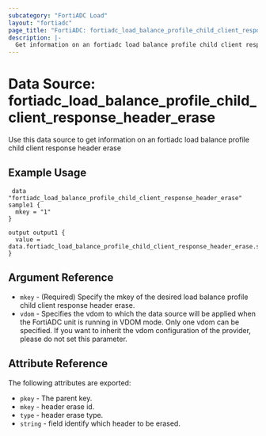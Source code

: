 ```yaml
---
subcategory: "FortiADC Load"
layout: "fortiadc"
page_title: "FortiADC: fortiadc_load_balance_profile_child_client_response_header_erase"
description: |-
  Get information on an fortiadc load balance profile child client response header erase
---
```


# Data Source: fortiadc_load_balance_profile_child_client_response_header_erase
Use this data source to get information on an fortiadc load balance profile child client response header erase

## Example Usage

```hcl
 data "fortiadc_load_balance_profile_child_client_response_header_erase" sample1 {
  mkey = "1"
}

output output1 {
  value = data.fortiadc_load_balance_profile_child_client_response_header_erase.sample1
}
```

## Argument Reference
* `mkey` - (Required) Specify the mkey of the desired  load balance profile child client response header erase.
* `vdom` - Specifies the vdom to which the data source will be applied when the FortiADC unit is running in VDOM mode. Only one vdom can be specified. If you want to inherit the vdom configuration of the provider, please do not set this parameter.


## Attribute Reference

The following attributes are exported:

* `pkey` - The parent key.
* `mkey` - header erase id.
* `type` - header erase type. 
* `string` - field identify which header to be erased. 

